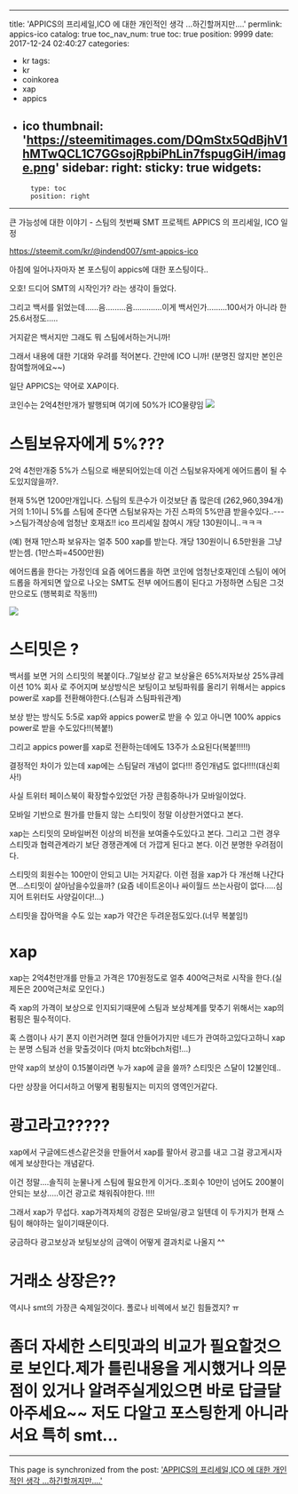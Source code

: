 
---
title: 'APPICS의 프리세일,ICO 에 대한 개인적인 생각 ...하긴할꺼지만....'
permlink: appics-ico
catalog: true
toc_nav_num: true
toc: true
position: 9999
date: 2017-12-24 02:40:27
categories:
- kr
tags:
- kr
- coinkorea
- xap
- appics
- ico
thumbnail: 'https://steemitimages.com/DQmStx5QdBjhV1hMTwQCL1C7GGsojRpbiPhLin7fspugGiH/image.png'
sidebar:
    right:
        sticky: true
widgets:
    -
        type: toc
        position: right
---


큰 가능성에 대한 이야기 - 스팀의 첫번째 SMT 프로젝트 APPICS 의 프리세일, ICO 일정

https://steemit.com/kr/@indend007/smt-appics-ico


아침에 일어나자마자 본 포스팅이 appics에 대한 포스팅이다..

오호! 드디어 SMT의 시작인가? 라는 생각이 들었다.

그리고 백서를 읽었는데......음.........음.............이게 백서인가.........100서가 아니라 한 25.6서정도.....

거지같은 백서지만 그래도 뭐 스팀에서하는거니까!

그래서 내용에 대한 기대와 우려를 적어본다. 간만에 ICO 니까!
(분명진 않지만 본인은 참여할꺼에요~~)

일단 APPICS는 약어로 XAP이다.

코인수는 2억4천만개가 발행되며 여기에 50%가 ICO물량임
![](https://steemitimages.com/DQmStx5QdBjhV1hMTwQCL1C7GGsojRpbiPhLin7fspugGiH/image.png)

# 스팀보유자에게 5%???

2억 4천만개중 5%가 스팀으로 배분되어있는데 이건 스팀보유자에게  에어드롭이 될 수 도있지않을까?.

현재 5%면 1200만개입니다. 스팀의 토큰수가 이것보단  좀 많은데 (262,960,394개) 거의 1:1이니 5%를 스팀에 준다면 스팀보유자는 가진 스파의 5%만큼 받을수있다..--->스팀가격상승에 엄청난 호재죠!! ico 프리세일 참여시 개당 130원이니..ㅋㅋㅋ

(예) 현재 1만스파 보유자는 얼추 500 xap를 받는다. 개당 130원이니 6.5만원을 그냥 받는셈. (1만스파=4500만원)

에어드롭을 한다는 가정인데 요즘 에어드롭을 하면 코인에 엄청난호재인데 스팀이 에어드롭을 하게되면 앞으로 나오는 SMT도 전부 에어드롭이 된다고 가정하면 스팀은 그것만으로도 (행복회로 작동!!!)

![](https://steemitimages.com/DQmWPQVJAz5LV3Fg1a3WRt3vDYMbKaqso8kYxzwZYe1RnfR/image.png)

# 스티밋은 ?

백서를 보면 거의 스티밋의 복붙이다..7일보상 같고 보상율은 65%저자보상 25%큐레이션 10% 회사 로 주어지며 
보상방식은 보팅이고 보팅파워를 올리기 위해서는 appics power로 xap를 전환해야한다.(스팀과 스팀파워관계)

보상 받는 방식도 5:5로 xap와 appics power로 받을 수 있고 아니면 100% appics power로 받을 수도있다!!(복붙!)

그리고 appics power를 xap로 전환하는데에도 13주가 소요된다(복붙!!!!!)

결정적인 차이가 있는데 xap에는 스팀달러 개념이 없다!!! 증인개념도 없다!!!!(대신회사!)

사실 트위터 페이스북이 확장할수있었던 가장 큰힘중하나가 모바일이었다.

모바일 기반으로 뭔가를 만들지 않는 스티밋이 정말 이상한거였다고 본다.

xap는 스티밋의 모바일버전 이상의 비전을 보여줄수도있다고 본다. 그리고 그런 경우 스티밋과 협력관계라기 보단 경쟁관계에 더 가깝게 된다고 본다. 이건 분명한 우려점이다.

스티밋의 회원수는 100만이 안되고 UI는 거지같다.  이런 점을 xap가 다 개선해 나간다면...스티밋이 살아남을수있을까? (요즘 네이트온이나 싸이월드 쓰는사람이 없다.....심지어 트위터도 사양길이다!...)

스티밋을 잡아먹을 수도 있는 xap가 약간은 두려운점도있다.(너무 복붙임!)

# xap

xap는 2억4천만개를 만들고 가격은 170원정도로 얼추 400억근처로 시작을 한다.(실제돈은 200억근처로 모인다.)

즉 xap의 가격이 보상으로 인지되기때문에 스팀과 보상체계를 맞추기 위해서는 xap의 펌핑은 필수적이다.

혹 스캠이나 사기 폰지 이런거려면 절대 안들어가지만 네드가 관여하고있다고하니 xap는 분명 스팀과 선을 맞출것이다 (마치 btc와bch처럼!...)

만약 xap의 보상이 0.15불이라면 누가 xap에 글을 쓸까? 스티밋은 스달이 12불인데..

 다만 상장을 어디서하고 어떻게 펌핑될지는 미지의 영역인거같다.

# 광고라고?????

xap에서 구글에드센스같은것을 만들어서 xap를 팔아서 광고를 내고 그걸 광고게시자에게 보상한다는 개념같다.

이건 정말....솔직히 눈물나게 스팀에 필요한게 이거다..조회수 10만이 넘어도 200불이 안되는 보상.....이건 광고로 채워줘야한다. !!!!

그래서 xap가 무섭다. xap가격자체의 강점은 모바일/광고 일텐데 이 두가지가 현재 스팀이 해야하는 일이기때문이다.

궁금하다 광고보상과 보팅보상의 금액이 어떻게 결과치로 나올지 ^^

# 거래소 상장은??

역시나 smt의 가장큰 숙제일것이다. 폴로나 비렉에서 보긴 힘들겠지? ㅠ

# 좀더 자세한 스티밋과의 비교가 필요할것으로 보인다.제가 틀린내용을 게시했거나 의문점이 있거나 알려주실게있으면 바로 답글달아주세요~~ 저도 다알고 포스팅한게 아니라서요 특히 smt...

- - -

This page is synchronized from the post: ['APPICS의 프리세일,ICO 에 대한 개인적인 생각 ...하긴할꺼지만....'](https://steemit.com/@virus707/appics-ico)

